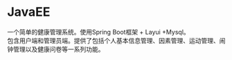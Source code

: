 # JavaEE
一个简单的健康管理系统。使用Spring Boot框架 + Layui +Mysql。<br>
包含用户端和管理员端。提供了包括个人基本信息管理、因素管理、运动管理、闹钟管理以及健康问卷等一系列功能。

